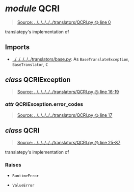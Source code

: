 # *module* **QCRI**

> [Source: ../../../../../translators/QCRI.py @ line 0](../../../../../translators/QCRI.py#L0)

translatepy's implementation of <QCRI>

## Imports

- [../../../../../translators/base.py](../../../../../translators/base.py): As `BaseTranslateException`, `BaseTranslator`, `C`

## *class* **QCRIException**

> [Source: ../../../../../translators/QCRI.py @ line 16-19](../../../../../translators/QCRI.py#L16-L19)

### *attr* QCRIException.**error_codes**

> [Source: ../../../../../translators/QCRI.py @ line 17](../../../../../translators/QCRI.py#L17)

## *class* **QCRI**

> [Source: ../../../../../translators/QCRI.py @ line 25-87](../../../../../translators/QCRI.py#L25-L87)

translatepy's implementation of <QCRI>

### Raises

- `RuntimeError`

- `ValueError`
